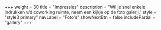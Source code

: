 +++
  weight = 30
  title = "Impressies"
  description = "Wil je snel enkele indrukken v/d coworking ruimte, neem een kijkje op de foto galerij."
  style = "style3 primary"
  navLabel = "Foto's"
  showNextBtn = false
  includePartial = "gallery"
+++
